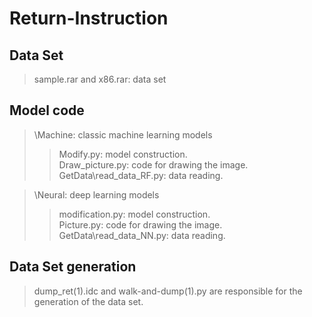# Return-Instruction

## Data Set
>sample.rar and x86.rar: data set

## Model code

>\Machine: classic machine learning models
>>Modify.py: model construction.  
>>Draw_picture.py: code for drawing the image.  
>>GetData\read_data_RF.py: data reading.  

>\Neural: deep learning models
>>modification.py: model construction.  
>>Picture.py: code for drawing the image.  
>>GetData\read_data_NN.py: data reading.  

## Data Set generation
>dump_ret(1).idc and walk-and-dump(1).py are responsible for the generation of the data set.
